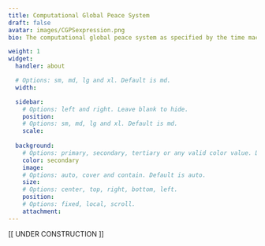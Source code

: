 ```yaml
---
title: Computational Global Peace System
draft: false
avatar: images/CGPSexpression.png
bio: The computational global peace system as specified by the time machine for peace social invention program is known as 'the universal piece computer'. This specification is invoked by general peace dynamics and represents our Earth born aspect of the greater universal piece computer, the collection of all peace's world piece computers, resulting entity that maintains the universal piece, the peace process that dictates the greater evolution of the universe at large.

weight: 1
widget:
  handler: about

  # Options: sm, md, lg and xl. Default is md.
  width:

  sidebar:
    # Options: left and right. Leave blank to hide.
    position:
    # Options: sm, md, lg and xl. Default is md.
    scale:
  
  background:
    # Options: primary, secondary, tertiary or any valid color value. Default is primary.
    color: secondary
    image:
    # Options: auto, cover and contain. Default is auto.
    size:
    # Options: center, top, right, bottom, left.
    position:
    # Options: fixed, local, scroll.
    attachment: 
---
```

[[ UNDER CONSTRUCTION ]]
